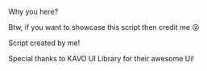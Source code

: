 Why you here?

Btw, if you want to showcase this script then credit me 😜

Script created by me!

Special thanks to KAVO UI Library for their awesome Ui!
